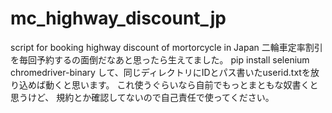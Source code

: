 # mc_highway_discount_jp
script for booking highway discount of mortorcycle in Japan
二輪車定率割引を毎回予約するの面倒だなあと思ったら生えてました。
pip install selenium chromedriver-binary して、同じディレクトリにIDとパス書いたuserid.txtを放り込めば動くと思います。
これ使うぐらいなら自前でもっとまともな奴書くと思うけど、
規約とか確認してないので自己責任で使ってください。
